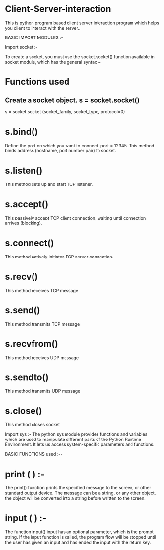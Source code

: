 # Client-Server-interaction

This is python program based client server interaction program which helps you client to interact with the server..

BASIC IMPORT MODULES :-

Import socket :-

To create a socket, you must use the socket.socket() function available in socket module, which has the general syntax −

# Functions used

## Create a socket object. s = socket.socket()  
s = socket.socket (socket_family, socket_type, protocol=0)

# s.bind()
Define the port on which you want to connect. port = 12345.
This method binds address (hostname, port number pair) to socket.

# s.listen()
This method sets up and start TCP listener.

# s.accept()
This passively accept TCP client connection, waiting until connection arrives (blocking).

# s.connect()
This method actively initiates TCP server connection.

# s.recv()
This method receives TCP message

# s.send()
This method transmits TCP message

# s.recvfrom()
This method receives UDP message

# s.sendto()
This method transmits UDP message

# s.close()
This method closes socket

Import sys :-
The python sys module provides functions and variables which are used to manipulate different parts of the Python Runtime Environment. It lets us access system-specific parameters and functions.

BASIC FUNCTIONS used :--

# print ( ) :-
The print() function prints the specified message to the screen, or other standard output device. The message can be a string, or any other object, the object will be converted into a string before written to the screen.

# input ( ) :-
The function input() input has an optional parameter, which is the prompt string. If the input function is called, the program flow will be stopped until the user has given an input and has ended the input with the return key.



